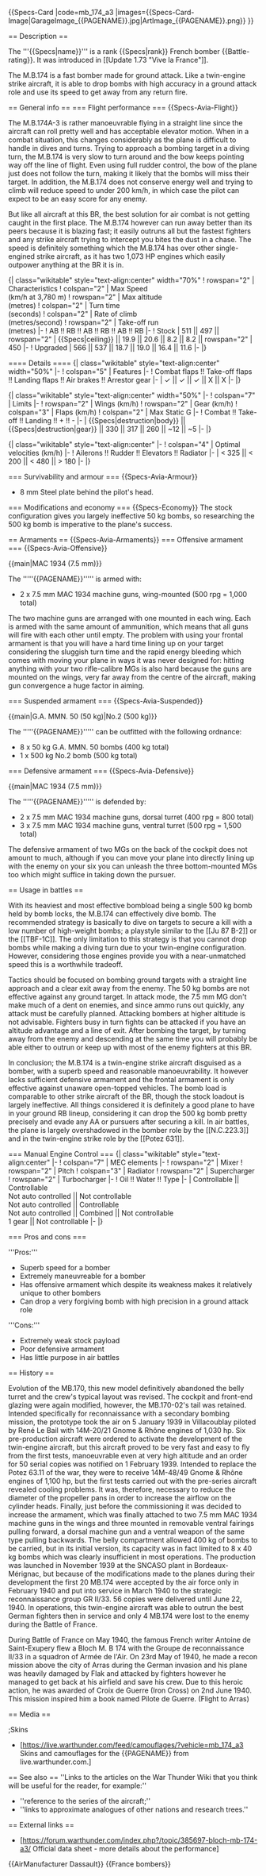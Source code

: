 {{Specs-Card
|code=mb_174_a3
|images={{Specs-Card-Image|GarageImage_{{PAGENAME}}.jpg|ArtImage_{{PAGENAME}}.png}}
}}

== Description ==
<!-- ''In the description, the first part should be about the history of and the creation and combat usage of the aircraft, as well as its key features. In the second part, tell the reader about the aircraft in the game. Insert a screenshot of the vehicle, so that if the novice player does not remember the vehicle by name, he will immediately understand what kind of vehicle the article is talking about.'' -->
The '''{{Specs|name}}''' is a rank {{Specs|rank}} French bomber {{Battle-rating}}. It was introduced in [[Update 1.73 "Vive la France"]].

The M.B.174 is a fast bomber made for ground attack. Like a twin-engine strike aircraft, it is able to drop bombs with high accuracy in a ground attack role and use its speed to get away from any return fire.

== General info ==
=== Flight performance ===
{{Specs-Avia-Flight}}
<!--''Describe how the aircraft behaves in the air. Speed, manoeuvrability, acceleration and allowable loads - these are the most important characteristics of the vehicle.''-->
The M.B.174A-3 is rather manoeuvrable flying in a straight line since the aircraft can roll pretty well and has acceptable elevator motion. When in a combat situation, this changes considerably as the plane is difficult to handle in dives and turns. Trying to approach a bombing target in a diving turn, the M.B.174 is very slow to turn around and the bow keeps pointing way off the line of flight. Even using full rudder control, the bow of the plane just does not follow the turn, making it likely that the bombs will miss their target. In addition, the M.B.174 does not conserve energy well and trying to climb will reduce speed to under 200 km/h, in which case the pilot can expect to be an easy score for any enemy.

But like all aircraft at this BR, the best solution for air combat is not getting caught in the first place. The M.B.174 however can run away better than its peers because it is blazing fast; it easily outruns all but the fastest fighters and any strike aircraft trying to intercept you bites the dust in a chase. The speed is definitely something which the M.B.174 has over other single-engined strike aircraft, as it has two 1,073 HP engines which easily outpower anything at the BR it is in. 

{| class="wikitable" style="text-align:center" width="70%"
! rowspan="2" | Characteristics
! colspan="2" | Max Speed<br>(km/h at 3,780 m)
! rowspan="2" | Max altitude<br>(metres)
! colspan="2" | Turn time<br>(seconds)
! colspan="2" | Rate of climb<br>(metres/second)
! rowspan="2" | Take-off run<br>(metres)
|-
! AB !! RB !! AB !! RB !! AB !! RB
|-
! Stock
| 511 || 497 || rowspan="2" | {{Specs|ceiling}} || 19.9 || 20.6 || 8.2 || 8.2 || rowspan="2" | 450
|-
! Upgraded
| 566 || 537 || 18.7 || 19.0 || 16.4 || 11.6
|-
|}

==== Details ====
{| class="wikitable" style="text-align:center" width="50%"
|-
! colspan="5" | Features
|-
! Combat flaps !! Take-off flaps !! Landing flaps !! Air brakes !! Arrestor gear
|-
| ✓ || ✓ || ✓ || X || X     <!-- ✓ -->
|-
|}

{| class="wikitable" style="text-align:center" width="50%"
|-
! colspan="7" | Limits
|-
! rowspan="2" | Wings (km/h)
! rowspan="2" | Gear (km/h)
! colspan="3" | Flaps (km/h)
! colspan="2" | Max Static G
|-
! Combat !! Take-off !! Landing !! + !! -
|-
| {{Specs|destruction|body}} || {{Specs|destruction|gear}} || 330 || 317 || 260 || ~12 || ~5
|-
|}

{| class="wikitable" style="text-align:center"
|-
! colspan="4" | Optimal velocities (km/h)
|-
! Ailerons !! Rudder !! Elevators !! Radiator
|-
| < 325 || < 200 || < 480 || > 180
|-
|}

=== Survivability and armour ===
{{Specs-Avia-Armour}}
<!-- ''Examine the survivability of the aircraft. Note how vulnerable the structure is and how secure the pilot is, whether the fuel tanks are armoured, etc. Describe the armour, if there is any, and also mention the vulnerability of other critical aircraft systems.'' -->

* 8 mm Steel plate behind the pilot's head.

=== Modifications and economy ===
{{Specs-Economy}}
The stock configuration gives you largely ineffective 50 kg bombs, so researching the 500 kg bomb is imperative to the plane's success.

== Armaments ==
{{Specs-Avia-Armaments}}
=== Offensive armament ===
{{Specs-Avia-Offensive}}
<!-- ''Describe the offensive armament of the aircraft, if any. Describe how effective the cannons and machine guns are in a battle, and also what belts or drums are better to use. If there is no offensive weaponry, delete this subsection.'' -->
{{main|MAC 1934 (7.5 mm)}}

The '''''{{PAGENAME}}''''' is armed with:

* 2 x 7.5 mm MAC 1934 machine guns, wing-mounted (500 rpg = 1,000 total)

The two machine guns are arranged with one mounted in each wing. Each is armed with the same amount of ammunition, which means that all guns will fire with each other until empty. The problem with using your frontal armament is that you will have a hard time lining up on your target considering the sluggish turn time and the rapid energy bleeding which comes with moving your plane in ways it was never designed for: hitting anything with your two rifle-calibre MGs is also hard because the guns are mounted on the wings, very far away from the centre of the aircraft, making gun convergence a huge factor in aiming.

=== Suspended armament ===
{{Specs-Avia-Suspended}}
<!-- ''Describe the aircraft's suspended armament: additional cannons under the wings, bombs, rockets and torpedoes. This section is especially important for bombers and attackers. If there is no suspended weaponry remove this subsection.'' -->
{{main|G.A. MMN. 50 (50 kg)|No.2 (500 kg)}}

The '''''{{PAGENAME}}''''' can be outfitted with the following ordnance:

* 8 x 50 kg G.A. MMN. 50 bombs (400 kg total)
* 1 x 500 kg No.2 bomb (500 kg total)

=== Defensive armament ===
{{Specs-Avia-Defensive}}
<!-- ''Defensive armament with turret machine guns or cannons, crewed by gunners. Examine the number of gunners and what belts or drums are better to use. If defensive weaponry is not available, remove this subsection.'' -->
{{main|MAC 1934 (7.5 mm)}}

The '''''{{PAGENAME}}''''' is defended by:

* 2 x 7.5 mm MAC 1934 machine guns, dorsal turret (400 rpg = 800 total)
* 3 x 7.5 mm MAC 1934 machine guns, ventral turret (500 rpg = 1,500 total)

The defensive armament of two MGs on the back of the cockpit does not amount to much, although if you can move your plane into directly lining up with the enemy on your six you can unleash the three bottom-mounted MGs too which might suffice in taking down the pursuer.

== Usage in battles ==
<!-- ''Describe the tactics of playing in the aircraft, the features of using aircraft in a team and advice on tactics. Refrain from creating a "guide" - do not impose a single point of view, but instead, give the reader food for thought. Examine the most dangerous enemies and give recommendations on fighting them. If necessary, note the specifics of the game in different modes (AB, RB, SB).'' -->

With its heaviest and most effective bombload being a single 500 kg bomb held by bomb locks, the M.B.174 can effectively dive bomb. The recommended strategy is basically to dive on targets to secure a kill with a low number of high-weight bombs; a playstyle similar to the [[Ju 87 B-2]] or the [[TBF-1C]]. The only limitation to this strategy is that you cannot drop bombs while making a diving turn due to your twin-engine configuration. However, considering those engines provide you with a near-unmatched speed this is a worthwhile tradeoff. 

Tactics should be focused on bombing ground targets with a straight line approach and a clear exit away from the enemy. The 50 kg bombs are not effective against any ground target. In attack mode, the 7.5 mm MG don't make much of a dent on enemies, and since ammo runs out quickly, any attack must be carefully planned. Attacking bombers at higher altitude is not advisable. Fighters busy in turn fights can be attacked if you have an altitude advantage and a line of exit. After bombing the target, by turning away from the enemy and descending at the same time you will probably be able either to outrun or keep up with most of the enemy fighters at this BR.

In conclusion; the M.B.174 is a twin-engine strike aircraft disguised as a bomber, with a superb speed and reasonable manoeuvrability. It however lacks sufficient defensive armament and the frontal armament is only effective against unaware open-topped vehicles. The bomb load is comparable to other strike aircraft of the BR, though the stock loadout is largely ineffective. All things considered it is definitely a good plane to have in your ground RB lineup, considering it can drop the 500 kg bomb pretty precisely and evade any AA or pursuers after securing a kill. In air battles, the plane is largely overshadowed in the bomber role by the [[N.C.223.3]] and in the twin-engine strike role by the [[Potez 631]].

=== Manual Engine Control ===
{| class="wikitable" style="text-align:center"
|-
! colspan="7" | MEC elements
|-
! rowspan="2" | Mixer
! rowspan="2" | Pitch
! colspan="3" | Radiator
! rowspan="2" | Supercharger
! rowspan="2" | Turbocharger
|-
! Oil !! Water !! Type
|-
| Controllable || Controllable<br>Not auto controlled || Not controllable<br>Not auto controlled || Controllable<br>Not auto controlled || Combined || Not controllable<br>1 gear || Not controllable
|-
|}

=== Pros and cons ===
<!-- ''Summarise and briefly evaluate the vehicle in terms of its characteristics and combat effectiveness. Mark its pros and cons in the bulleted list. Try not to use more than 6 points for each of the characteristics. Avoid using categorical definitions such as "bad", "good" and the like - use substitutions with softer forms such as "inadequate" and "effective".'' -->

'''Pros:'''

* Superb speed for a bomber
* Extremely maneuvreable for a bomber
* Has offensive armament which despite its weakness makes it relatively unique to other bombers
* Can drop a very forgiving bomb with high precision in a ground attack role

'''Cons:'''

* Extremely weak stock payload
* Poor defensive armament
* Has little purpose in air battles

== History ==
<!-- ''Describe the history of the creation and combat usage of the aircraft in more detail than in the introduction. If the historical reference turns out to be too long, take it to a separate article, taking a link to the article about the vehicle and adding a block "/History" (example: <nowiki>https://wiki.warthunder.com/(Vehicle-name)/History</nowiki>) and add a link to it here using the <code>main</code> template. Be sure to reference text and sources by using <code><nowiki><ref></ref></nowiki></code>, as well as adding them at the end of the article with <code><nowiki><references /></nowiki></code>. This section may also include the vehicle's dev blog entry (if applicable) and the in-game encyclopedia description (under <code><nowiki>=== In-game description ===</nowiki></code>, also if applicable).'' -->

Evolution of the MB.170, this new model definitively abandoned the belly turret and the crew's typical layout was revised. The cockpit and front-end glazing were again modified, however, the MB.170-02's tail was retained. Intended specifically for reconnaissance with a secondary bombing mission, the prototype took the air on 5 January 1939 in Villacoublay piloted by René Le Bail with 14M-20/21 Gnome & Rhône engines of 1,030 hp. Six pre-production aircraft were ordered to activate the development of the twin-engine aircraft, but this aircraft proved to be very fast and easy to fly from the first tests, manoeuvrable even at very high altitude and an order for 50 serial copies was notified on 1 February 1939. Intended to replace the Potez 63.11 of the war, they were to receive 14M-48/49 Gnome & Rhône engines of 1,100 hp, but the first tests carried out with the pre-series aircraft revealed cooling problems. It was, therefore, necessary to reduce the diameter of the propeller pans in order to increase the airflow on the cylinder heads. Finally, just before the commissioning it was decided to increase the armament, which was finally attached to two 7.5 mm MAC 1934 machine guns in the wings and three mounted in removable ventral fairings pulling forward, a dorsal machine gun and a ventral weapon of the same type pulling backwards. The belly compartment allowed 400 kg of bombs to be carried, but in its initial version, its capacity was in fact limited to 8 x 40 kg bombs which was clearly insufficient in most operations. The production was launched in November 1939 at the SNCASO plant in Bordeaux-Mérignac, but because of the modifications made to the planes during their development the first 20 MB.174 were accepted by the air force only in February 1940 and put into service in March 1940 to the strategic reconnaissance group GR II/33. 56 copies were delivered until June 22, 1940. In operations, this twin-engine aircraft was able to outrun the best German fighters then in service and only 4 MB.174 were lost to the enemy during the Battle of France.

During Battle of France on May 1940, the famous French writer Antoine de Saint-Exupery flew a Bloch M. B 174 with the Groupe de reconnaissance II/33 in a squadron of Armée de l'Air. On 23rd May of 1940, he made a recon mission above the city of Arras during the German invasion and his plane was heavily damaged by Flak and attacked by fighters however he managed to get back at his airfield and save his crew. Due to this heroic action, he was awarded of Croix de Guerre (Iron Cross) on 2nd June 1940. This mission inspired him a book named Pilote de Guerre. (Flight to Arras)

== Media ==
<!-- ''Excellent additions to the article would be video guides, screenshots from the game, and photos.'' -->

;Skins

* [https://live.warthunder.com/feed/camouflages/?vehicle=mb_174_a3 Skins and camouflages for the {{PAGENAME}} from live.warthunder.com.]

== See also ==
''Links to the articles on the War Thunder Wiki that you think will be useful for the reader, for example:''

* ''reference to the series of the aircraft;''
* ''links to approximate analogues of other nations and research trees.''

== External links ==
<!--''Paste links to sources and external resources, such as:''
* ''topic on the official game forum;''
* ''other literature.''-->

* [https://forum.warthunder.com/index.php?/topic/385697-bloch-mb-174-a3/ Official data sheet - more details about the performance]

{{AirManufacturer Dassault}}
{{France bombers}}